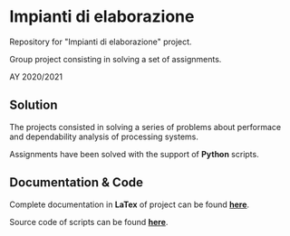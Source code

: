 # Impianti di elaborazione
Repository for "Impianti di elaborazione" project.

Group project consisting in solving a set of assignments. 

AY 2020/2021

## Solution

The projects consisted in solving a series of problems about performace and dependability analysis of processing systems.

Assignments have been solved with the support of **Python** scripts.

## Documentation & Code

Complete documentation in **LaTex** of project can be found **[here](/Documentazione/Documentazione.pdf)**.

Source code of scripts can be found **[here](/Elaborato/)**.
